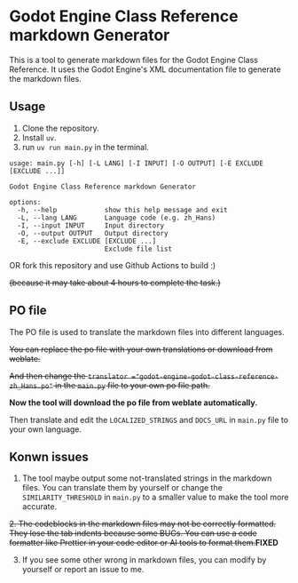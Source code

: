 # Godot Engine Class Reference markdown Generator
This is a tool to generate markdown files for the Godot Engine Class Reference. It uses the Godot Engine's XML documentation file to generate the markdown files.

## Usage
1. Clone the repository.
2. Install `uv`.
3. run `uv run main.py` in the terminal.

```
usage: main.py [-h] [-L LANG] [-I INPUT] [-O OUTPUT] [-E EXCLUDE [EXCLUDE ...]]

Godot Engine Class Reference markdown Generator

options:
  -h, --help            show this help message and exit
  -L, --lang LANG       Language code (e.g. zh_Hans)
  -I, --input INPUT     Input directory
  -O, --output OUTPUT   Output directory
  -E, --exclude EXCLUDE [EXCLUDE ...]
                        Exclude file list
```

OR fork this repository and use Github Actions to build :)

~~(because it may take about 4 hours to complete the task.)~~

## PO file
The PO file is used to translate the markdown files into different languages. 

~~You can replace the po file with your own translations or download from weblate.~~

~~And then change the `translator ="godot-engine-godot-class-reference-zh_Hans.po"` in the `main.py` file to your own po file path.~~

**Now the tool will download the po file from weblate automatically.**

Then translate and edit the `LOCALIZED_STRINGS` and `DOCS_URL` in `main.py` file to your own language.

## Konwn issues
1. The tool maybe output some not-translated strings in the markdown files. You can translate them by yourself or change the `SIMILARITY_THRESHOLD` in `main.py` to a smaller value to make the tool more accurate.

~~2. The codeblocks in the markdown files may not be correctly formatted. They lose the tab indents because some BUGs. You can use a code formatter like Prettier in your code editor or AI tools to format them.~~**FIXED**

3. If you see some other wrong in markdown files, you can modify by yourself or report an issue to me.